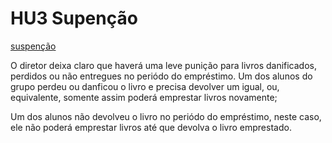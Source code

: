 # HU3 Supenção 

[suspenção](https://i.imgflip.com/59fwhe.jpg)

O diretor deixa claro que haverá uma leve punição para livros danificados, perdidos ou não entregues no periódo do empréstimo.
Um dos alunos do grupo perdeu ou danficou o livro e precisa devolver um igual, ou, equivalente, somente assim poderá emprestar livros novamente;

Um dos alunos não devolveu o livro no periódo do empréstimo, neste caso, ele não poderá emprestar livros até que devolva o livro emprestado.